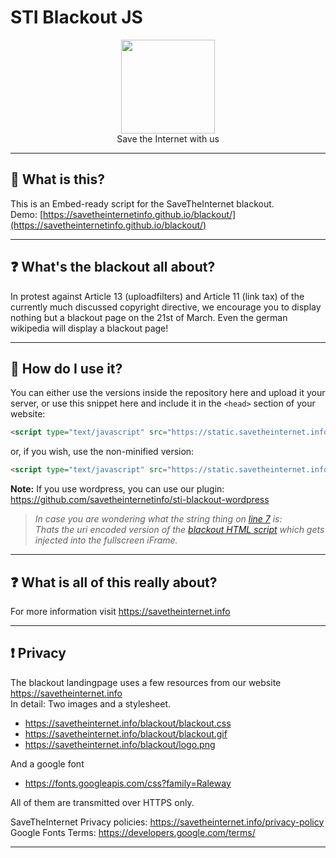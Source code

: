 # STI Blackout JS

<p align="center">
<img height="150" width="auto" src="https://i.imgur.com/SXC70FD.png" /><br>
Save the Internet with us
</p>

<hr>

## :pushpin: What is this?

This is an Embed-ready script for the SaveTheInternet blackout. <br>
Demo: [https://savetheinternetinfo.github.io/blackout/](https://savetheinternetinfo.github.io/blackout/)

<hr>

## :question: What's the blackout all about? 

In protest against Article 13 (uploadfilters) and Article 11 (link tax) of the currently much discussed copyright directive, we encourage you to display nothing but a blackout page on the 21st of March. Even the german wikipedia will display a blackout page! 

<hr>

## :wrench: How do I use it?

You can either use the versions inside the repository here and upload it your server, or use this snippet here and include it in the `<head>` section of your website:

```HTML
<script type="text/javascript" src="https://static.savetheinternet.info/js/blackout.min.js" integrity="sha384-POfa3/ANDMAIdtz54sPKEAVJ9/fNkLChdCtTN3XWbUo6B4xDlLglE9mi3UulVy8P" crossorigin="anonymous"></script>
```

or, if you wish, use the non-minified version: 

```HTML
<script type="text/javascript" src="https://static.savetheinternet.info/js/blackout.js" integrity="sha384-G11UJ2VrwjubfI4B22gCDhlTjFM7J4wz+lc8ihhQ1gsyHrPtlAoPBWkLUT9iVdHX" crossorigin="anonymous"></script>
```

**Note:** If you use wordpress, you can use our plugin: https://github.com/savetheinternetinfo/sti-blackout-wordpress

> _In case you are wondering what the string thing on [line 7](https://github.com/savetheinternetinfo/sti-blackout-js/blob/master/blackout.js#L7) is: <br>
> Thats the uri encoded version of the [blackout HTML script](https://github.com/savetheinternetinfo/blackout/blob/master/index.html) which gets injected into the fullscreen iFrame._ 

<hr>

## :question: What is all of this really about?

For more information visit https://savetheinternet.info

<hr>

## :heavy_exclamation_mark: Privacy

The blackout landingpage uses a few resources from our website https://savetheinternet.info <br>
In detail: Two images and a stylesheet.

- https://savetheinternet.info/blackout/blackout.css
- https://savetheinternet.info/blackout/blackout.gif
- https://savetheinternet.info/blackout/logo.png

And a google font

- https://fonts.googleapis.com/css?family=Raleway

All of them are transmitted over HTTPS only.

SaveTheInternet Privacy policies: https://savetheinternet.info/privacy-policy <br>
Google Fonts Terms: https://developers.google.com/terms/

<hr>
